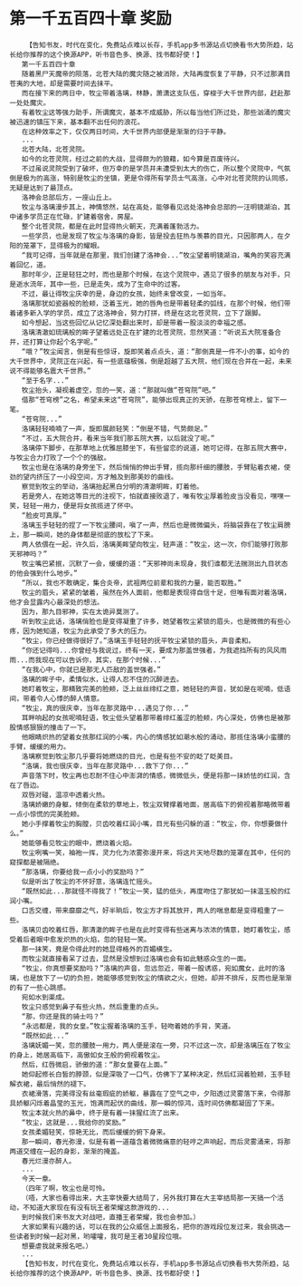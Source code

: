 # 第一千五百四十章 奖励
        【告知书友，时代在变化，免费站点难以长存，手机app多书源站点切换看书大势所趋，站长给你推荐的这个换源APP，听书音色多、换源、找书都好使！】
       第一千五百四十章
       随着黑尸天魔帝的陨落，北苍大陆的魔灾随之被消除，大陆再度恢复了平静，只不过那满目苍夷的大地，却是需要时间去抹平。
       而在接下来的两日中，牧尘带着洛璃，林静，萧潇这支队伍，穿梭于大千世界内部，赶赴那一处处魔灾。
       有着牧尘这等强力助手，所谓魔灾，基本不成威胁，所以每当他们所过处，那些汹涌的魔灾被迅速的镇压下来，基本翻不出任何的浪花。
       在这种效率之下，仅仅两日时间，大千世界内部便是渐渐的归于平静。
       ...
       北苍大陆，北苍灵院。
       如今的北苍灵院，经过之前的大战，显得颇为的狼藉，如今算是百废待兴。
       不过虽说灵院受到了破坏，但万幸的是学员并未遭受到太大的伤亡，所以整个灵院中，气氛倒是极为的高涨，特别是牧尘的坐镇，更是令得所有学员士气高涨，心中对北苍灵院的认同感，无疑是达到了最顶点。
       洛神会总部后方，一座山丘上。
       牧尘与洛璃漫步其上，神情悠然，站在高处，能够看见远处洛神会总部的一汪明镜湖泊，其中诸多学员正在忙碌，扩建着宿舍，房屋。
       整个北苍灵院，都是在此时显得热火朝天，充满着蓬勃活力。
       一些学员，也是发现了牧尘与洛璃的身影，皆是投去狂热与羡慕的目光，只因那两人，在夕阳的笼罩下，显得极为的耀眼。
       “我可记得，当年就是在那里，我们创建了洛神会...”牧尘望着明镜湖泊，嘴角的笑容充满着回忆，道。
       那时年少，正是轻狂之时，而也是那个时候，在这个灵院中，遇见了很多的朋友与对手，只是逝水流年，其中一些，已是走失，成为了生命中的过客。
       不过，最让得牧尘庆幸的是，身边的女孩，始终未曾改变，一如当年。
       洛璃那犹如瓷器般的脸颊，泛着玉光，她的唇角也是带着轻柔的弧线，在那个时候，他们带着诸多新入学的学员，成立了这洛神会，努力打拼，终是在这北苍灵院，立下了跟脚。
       如今想起，当这些回忆从记忆深处翻出来时，却是带着一股淡淡的幸福之感。
       洛璃清澈如琉璃般的眸子望着远处正在扩建的北苍灵院，忽然笑道：“听说五大院准备合并，还打算让你起个名字呢。”
       “哦？”牧尘闻言，倒是有些惊讶，旋即笑着点点头，道：“那倒真是一件不小的事，如今的大千世界中，灵院正在兴起，有一些底蕴极强，倒是超越了五大院，他们现在合并在一起，未来说不得能够名震大千世界。”
       “至于名字...”
       牧尘抬头，凝视着虚空，忽的一笑，道：“那就叫做“苍穹院”吧。”
       借那“苍穹榜”之名，希望未来这“苍穹院”，能够出现真正的天骄，在那苍穹榜上，留下一笔。
       “苍穹院...”
       洛璃轻轻喃喃了一声，旋即展颜轻笑：“倒是不错，气势颇足。”
       “不过，五大院合并，看来当年我们那五院大赛，以后就没了呢。”
       洛璃停下脚步，在那草地上优雅屈膝坐下，有些留恋的说道，她可记得，在那五院大赛中，与牧尘合力打败了一个个的强敌。
       牧尘也是在洛璃的身旁坐下，然后悄悄的伸出手臂，揽向那纤细的腰肢，手臂贴着衣裙，使劲的望内挤压了一小段空间，方才触及到那美妙的曲线。
       察觉到牧尘的举动，洛璃抬起黑白分明的清澈明眸，盯着他。
       若是旁人，在她这等目光的注视下，怕就直接败退了，唯有牧尘厚着脸皮当没看见，嘿嘿一笑，轻轻一用力，便是将女孩揽进了怀中。
       “脸皮可真厚。”
       洛璃玉手轻轻的捏了一下牧尘腰间，嗔了一声，然后也是微微偏头，将脑袋靠在了牧尘肩膀上，那一瞬间，她的身体都是彻底的放松了下来。
       两人依偎在一起，许久后，洛璃美眸望向牧尘，轻声道：“牧尘，这一次，你们能够打败那天邪神吗？”
       牧尘嘴巴紧抿，沉默了一会，缓缓的道：“天邪神尚未现身，我们谁都无法揣测出九目状态的他会强到什么地步。”
       “所以，我也不敢确定，集合炎帝，武祖两位前辈和我的力量，能否取胜。”
       牧尘的眉头，紧紧的皱着，虽然在外人面前，他都是表现得自信十足，但唯有面对着洛璃，他才会显露内心最深处的想法。
       因为，那九目邪神，实在太诡异莫测了。
       听到牧尘此话，洛璃俏脸也是变得凝重了许多，她望着牧尘紧锁的眉头，也是微微的有些心疼，因为她知道，牧尘为此承受了多大的压力。
       “牧尘，你已经做得很好了。”洛璃玉手轻轻的抚平牧尘紧锁的眉头，声音柔和。
       “你还记得吗...你曾经与我说过，终有一天，要成为那盖世强者，为我遮挡所有的风风雨雨...而我现在可以告诉你，其实，在那个时候...”
       “在我心中，你就已是那无人匹敌的盖世强者。”
       洛璃的眸子中，柔情似水，让得人忍不住的沉醉进去。
       她盯着牧尘，那精致完美的脸颊，泛上丝丝绯红之意，她轻轻的声音，犹如是在呢喃，低语间，带着令人心悸的醉人情意。
       “牧尘，真的很庆幸，当年在那灵路中...遇见了你...”
       耳畔响起的女孩呢喃轻语，牧尘低头望着那带着绯红羞涩的脸颊，内心深处，仿佛也是被那股情感狠狠的撞击了一下。
       他眼睛炽热的望着女孩那红润的小嘴，内心的情感犹如潮水般的涌动，那揽住洛璃小蛮腰的手臂，缓缓的用力。
       洛璃察觉到牧尘那几乎要将她燃烧的目光，也是有些不安的眨了眨美目。
       “洛璃，我也很庆幸，当年在那灵路中...救下了你...”
       声音落下时，牧尘再也忍耐不住心中澎湃的情感，微微低头，便是将那一抹娇怯的红润，含在了唇边。
       双唇对碰，温凉中透着火热。
       洛璃娇嫩的身躯，倾倒在柔软的草地上，牧尘双臂撑着地面，居高临下的俯视着那略微带着一点小惊慌的完美脸颊。
       她小手撑着牧尘的胸膛，贝齿咬着红润小嘴，目光有些闪躲的道：“牧尘，你，你想要做什么。”
       她能够看见牧尘的眼中，燃烧着火焰。
       牧尘咧嘴一笑，袖袍一挥，灵力化为浓雾弥漫开来，将这片天地尽数的笼罩在其中，任何的窥探都是被隔绝。
       “那洛璃，你要给我一点小小的奖励吗？”
       似是听出了牧尘的不怀好意，洛璃连忙摇头。
       “既然如此...那就怪不得我了！”牧尘一笑，猛的低头，再度吻住了那犹如一抹温玉般的红润小嘴。
       口舌交缠，带来靡靡之气，好半晌后，牧尘方才将其放开，两人的喘息都是变得粗重了一些。
       洛璃贝齿咬着红唇，那清澈的眸子也是在此时变得有些迷离与浓浓的情意，她盯着牧尘，感受着后者眼中愈发炽热的火焰，忽的轻轻一笑。
       那一抹笑，竟是令得此时的她显得格外的百媚横生。
       而牧尘就直接看呆了过去，显然是没想到过洛璃也会有如此魅惑众生的一面。
       “牧尘，你真想要奖励吗？”洛璃的声音，忽远忽近，带着一股诱惑，宛如魔女，此时的洛璃，也是放下了一切的负担，她能够感觉到牧尘的情欲之火，但她，却并不排斥，反而也是渐渐的有了一些心跳感。
       宛如水到渠成。
       牧尘只感觉到鼻子有些火热，然后重重的点头。
       “那，你还是我的骑士吗？”
       “永远都是，我的女皇。”牧尘握着洛璃的玉手，轻吻着她的手背，笑道。
       “既然如此...”
       洛璃妩媚一笑，忽的腰肢一用力，两人便是滚在一旁，只不过这一次，却是洛璃压在了牧尘的身上，她居高临下，高傲如女王般的俯视着牧尘。
       然后，红唇微启，骄傲的道：“那女皇要在上面。”
       她仰起修长白皙的脖颈，似是深吸了一口气，仿佛下了某种决定，然后红润着脸颊，玉手轻解衣裙，最后悄然的褪下。
       衣裙滑落，完美得没有丝毫瑕疵的娇躯，暴露在了空气之中，夕阳透过灵雾落下来，令得那具娇躯闪烁着晶莹的玉光，饱满而起伏的曲线，那一瞬的惊鸿，连时间仿佛都凝固了下来。
       牧尘本就火热的鼻中，终于是有着一抹猩红流了出来。
       “牧尘，这就是...我给你的奖励。”
       女孩柔媚轻笑，惊艳无比，而后缓缓的俯下身来。
       那一瞬间，春光弥漫，似是有着一道蕴含着微微痛意的轻哼之声响起，而后灵雾涌来，将那两道交缠在一起的身影，渐渐的掩盖。
       春光烂漫亦醉人。
       ...
       今天一章。
       （四年了啊，牧尘也是可怜。
       （唔，大家也看得出来，大主宰快要大结局了，另外我打算在大主宰结局那一天搞一个活动，不知道大家现在有没有玩王者荣耀这款游戏的...
       到时候我们来书友大对战吧，直播王者荣耀，我也会参加。）
       大家如果有兴趣的话，可以在我的公众威信上面报名，把你的游戏段位发过来，我会挑选一些读者到时候一起对黑，哟嚯嚯，我可是王者30星段位哦。
       想要虐我就来报名吧。）
       ...
       【告知书友，时代在变化，免费站点难以长存，手机app多书源站点切换看书大势所趋，站长给你推荐的这个换源APP，听书音色多、换源、找书都好使！】